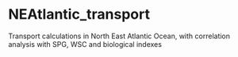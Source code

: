 # NEAtlantic_transport
Transport calculations in North East Atlantic Ocean, with correlation analysis with SPG, WSC and biological indexes
